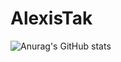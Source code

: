 # AlexisTak

![Anurag's GitHub stats](https://github-readme-stats.vercel.app/api?username=AlexisTak&show_icons=true&theme=tokyonight)
